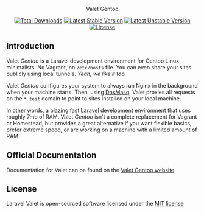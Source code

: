 <p align="center">Valet Gentoo</p>

<p align="center">
<a href="https://packagist.org/packages/DrewWaltonsTech/valet-gentoo"><img src="https://poser.pugx.org/DrewWaltonsTech/valet-gentoo/downloads.svg" alt="Total Downloads"></a>
<a href="https://packagist.org/packages/DrewWaltonsTech/valet-gentoo"><img src="https://poser.pugx.org/DrewWaltonsTech/valet-gentoo/v/stable.svg" alt="Latest Stable Version"></a>
<a href="https://packagist.org/packages/DrewWaltonsTech/valet-gentoo"><img src="https://poser.pugx.org/DrewWaltonsTech/valet-gentoo/v/unstable.svg" alt="Latest Unstable Version"></a>
<a href="https://packagist.org/packages/DrewWaltonsTech/valet-gentoo"><img src="https://poser.pugx.org/DrewWaltonsTech/valet-gentoo/license.svg" alt="License"></a>
</p>

## Introduction

Valet *Gentoo* is a Laravel development environment for Gentoo Linux minimalists. No Vagrant, no `/etc/hosts` file. You can even share your sites publicly using local tunnels. _Yeah, we like it too._

Valet *Gentoo* configures your system to always run Nginx in the background when your machine starts. Then, using [DnsMasq](https://en.wikipedia.org/wiki/Dnsmasq), Valet proxies all requests on the `*.test` domain to point to sites installed on your local machine.

In other words, a blazing fast Laravel development environment that uses roughly 7mb of RAM. Valet *Gentoo* isn't a complete replacement for Vagrant or Homestead, but provides a great alternative if you want flexible basics, prefer extreme speed, or are working on a machine with a limited amount of RAM.

## Official Documentation

Documentation for Valet can be found on the [Valet Gentoo website](https://drewwalton19216801.github.io/valet-gentoo-docs/).

## License

Laravel Valet is open-sourced software licensed under the [MIT license](http://opensource.org/licenses/MIT)
